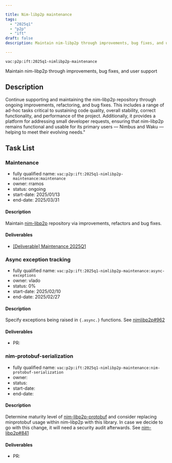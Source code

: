 ```yaml
---

title: Nim-libp2p maintenance
tags:
  - "2025q1"
  - "p2p"
  - "ift"
draft: false
description: Maintain nim-libp2p through improvements, bug fixes, and user support

---
```


`vac:p2p:ift:2025q1-nimlibp2p-maintenance`

Maintain nim-libp2p through improvements, bug fixes, and user support

## Description

Continue supporting and maintaining the nim-libp2p repository through ongoing improvements, refactoring, and bug fixes.
This includes a range of ad-hoc tasks critical to sustaining code quality, overall stability, correct functionality,
and performance of the project.
Additionally, it provides a platform for addressing small developer requests,
ensuring that nim-libp2p remains functional and usable for its primary users — Nimbus and Waku — helping to meet their evolving needs."

## Task List

### Maintenance

* fully qualified name: `vac:p2p:ift:2025q1-nimlibp2p-maintenance:maintenance`
* owner: rramos
* status: ongoing
* start-date: 2025/01/13
* end-date: 2025/03/31

#### Description
Maintain [nim-libp2p](https://github.com/vacp2p/nim-libp2p) repository via improvements, refactors and bug fixes.

#### Deliverables
- [[Deliverable] Maintenance 2025Q1](https://github.com/vacp2p/nim-libp2p/issues/1239)


### Async exception tracking

* fully qualified name: `vac:p2p:ift:2025q1-nimlibp2p-maintenance:async-exceptions`
* owner: vlado
* status: 0%
* start-date: 2025/02/10
* end-date: 2025/02/27

#### Description
Specify exceptions being raised in `{.async.}` functions. See [nimlibp2p#962](https://github.com/vacp2p/nim-libp2p/issues/962)

#### Deliverables
- PR:


### nim-protobuf-serialization

* fully qualified name: `vac:p2p:ift:2025q1-nimlibp2p-maintenance:nim-protobuf-serialization`
* owner:
* status:
* start-date: 
* end-date:

#### Description
Determine maturity level of [nim-libp2p-protobuf](https://github.com/status-im/nim-protobuf-serialization) and consider replacing
minprotobuf usage within nim-libp2p with this library. In case we decide to go with this change, it will need a security audit
afterwards. See [nim-libp2p#841](https://github.com/vacp2p/nim-libp2p/issues/841)

#### Deliverables
- PR:
